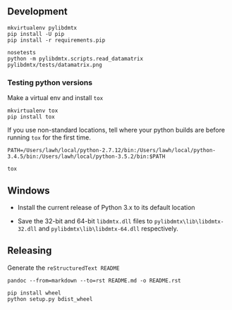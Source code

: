 ## Development

```
mkvirtualenv pylibdmtx
pip install -U pip
pip install -r requirements.pip

nosetests
python -m pylibdmtx.scripts.read_datamatrix pylibdmtx/tests/datamatrix.png
```

### Testing python versions

Make a virtual env and install `tox`

```
mkvirtualenv tox
pip install tox
```

If you use non-standard locations, tell where your python builds are before
running `tox` for the first time.

```
PATH=/Users/lawh/local/python-2.7.12/bin:/Users/lawh/local/python-3.4.5/bin:/Users/lawh/local/python-3.5.2/bin:$PATH

tox
```

## Windows

* Install the current release of Python 3.x to its default location

* Save the 32-bit and 64-bit `libdmtx.dll` files to
`pylibdmtx\lib\libdmtx-32.dll` and `pylibdmtx\lib\libdmtx-64.dll`
respectively.


## Releasing

Generate the `reStructuredText README`

```
pandoc --from=markdown --to=rst README.md -o README.rst
```

```
pip install wheel
python setup.py bdist_wheel
```

